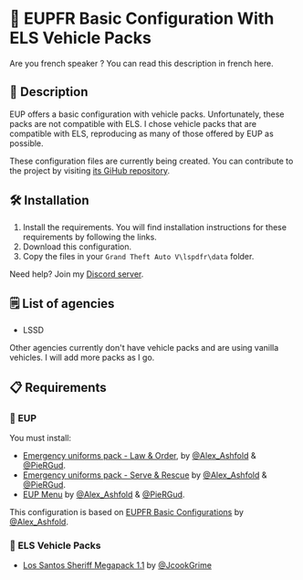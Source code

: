 # 🔧 EUPFR Basic Configuration With ELS Vehicle Packs

Are you french speaker ? You can read this description in french here.

## 📝 Description

EUP offers a basic configuration with vehicle packs. Unfortunately, these packs are not compatible with ELS. I chose vehicle packs that are compatible with ELS, reproducing as many of those offered by EUP as possible.

These configuration files are currently being created. You can contribute to the project by visiting [its GiHub repository](https://github.com/SebastienCozeDev/EUPFR-Basic-Configuration-With-ELS-Packs).

## 🛠️ Installation

1. Install the requirements. You will find installation instructions for these requirements by following the links.
2. Download this configuration.
3. Copy the files in your `Grand Theft Auto V\lspdfr\data` folder.

Need help? Join my [Discord server](https://discord.gg/kymw4hBjBx).

## 🗒️ List of agencies

- LSSD

Other agencies currently don't have vehicle packs and are using vanilla vehicles. I will add more packs as I go.

## 📋 Requirements

### 👕 EUP

You must install:

- [Emergency uniforms pack - Law & Order](https://www.lcpdfr.com/downloads/gta5mods/character/8151-emergency-uniforms-pack-law-order/), by [@Alex_Ashfold](https://www.lcpdfr.com/profile/218345-alex_ashfold/) & [@PieRGud](https://www.lcpdfr.com/profile/2894-piergud/).
- [Emergency uniforms pack - Serve & Rescue](https://www.lcpdfr.com/downloads/gta5mods/character/16256-emergency-uniforms-pack-serve-rescue/) by [@Alex_Ashfold](https://www.lcpdfr.com/profile/218345-alex_ashfold/) & [@PieRGud](https://www.lcpdfr.com/profile/2894-piergud/).
- [EUP Menu](https://www.lcpdfr.com/downloads/gta5mods/scripts/13245-eup-menu/) by [@Alex_Ashfold](https://www.lcpdfr.com/profile/218345-alex_ashfold/) & [@PieRGud](https://www.lcpdfr.com/profile/2894-piergud/).

This configuration is based on [EUPFR Basic Configurations](https://www.lcpdfr.com/downloads/gta5mods/datafile/22400-eupfr-basic-configurations/) by [@Alex_Ashfold](https://www.lcpdfr.com/profile/218345-alex_ashfold/).

### 🚗 ELS Vehicle Packs

- [Los Santos Sheriff Megapack 1.1](https://modification-universe.com/forums/resources/los-santos-sheriff-megapack.604/) by [@JcookGrime](https://modification-universe.com/forums/members/jcookgrime.836/)
